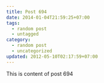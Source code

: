 ```yaml
---
title: Post 694
date: 2014-01-04T21:59:25+07:00
tags:
  - random post
  - untagged
category:
  - random post
  - uncategorized
updated: 2012-05-10T02:17:59+07:00
---
```

This is content of post 694